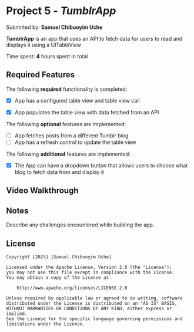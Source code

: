 # Project 5 - *TumblrApp*

Submitted by: **Samuel Chibuoyim Uche**

**TumblrApp** is an app that uses an API to fetch data for users to read and displays it using a UITableView

Time spent: **4** hours spent in total

## Required Features

The following **required** functionality is completed:

- [x] App has a configured table view and table view call
- [x] App populates the table view with data fetched from an API


The following **optional** features are implemented:

- [ ] App fetches posts from a different Tumblr blog
- [ ] App has a refresh control to update the table view

The following **additional** features are implemented:

- [x] The App can have a dropdown button that allows users to choose what blog to fetch data from and display it

## Video Walkthrough


## Notes

Describe any challenges encountered while building the app.

## License

    Copyright [2025] [Samuel Chibuoyim Uche]

    Licensed under the Apache License, Version 2.0 (the "License");
    you may not use this file except in compliance with the License.
    You may obtain a copy of the License at

        http://www.apache.org/licenses/LICENSE-2.0

    Unless required by applicable law or agreed to in writing, software
    distributed under the License is distributed on an "AS IS" BASIS,
    WITHOUT WARRANTIES OR CONDITIONS OF ANY KIND, either express or implied.
    See the License for the specific language governing permissions and
    limitations under the License.
